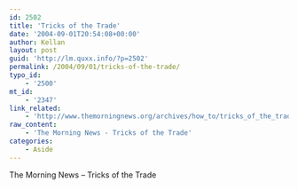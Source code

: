 ```yaml
---
id: 2502
title: 'Tricks of the Trade'
date: '2004-09-01T20:54:08+00:00'
author: Kellan
layout: post
guid: 'http://lm.quxx.info/?p=2502'
permalink: /2004/09/01/tricks-of-the-trade/
typo_id:
    - '2500'
mt_id:
    - '2347'
link_related:
    - 'http://www.themorningnews.org/archives/how_to/tricks_of_the_trade.php'
raw_content:
    - 'The Morning News - Tricks of the Trade'
categories:
    - Aside
---
```


The Morning News – Tricks of the Trade